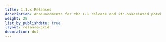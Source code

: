 ```yaml
---
title: 1.1.x Releases
description: Announcements for the 1.1 release and its associated patch releases.
weight: 28
list_by_publishdate: true
layout: release-grid
decoration: dot
---
```

